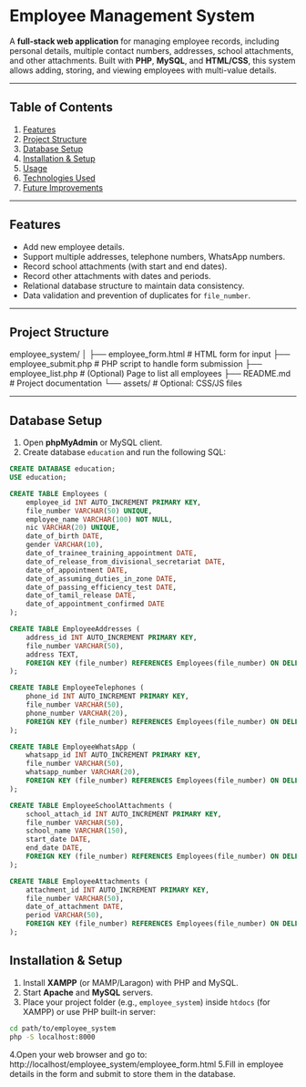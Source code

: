 # Employee Management System

A **full-stack web application** for managing employee records, including personal details, multiple contact numbers, addresses, school attachments, and other attachments. Built with **PHP**, **MySQL**, and **HTML/CSS**, this system allows adding, storing, and viewing employees with multi-value details.

---

## Table of Contents

1. [Features](#features)  
2. [Project Structure](#project-structure)  
3. [Database Setup](#database-setup)  
4. [Installation & Setup](#installation--setup)  
5. [Usage](#usage)  
6. [Technologies Used](#technologies-used)  
7. [Future Improvements](#future-improvements)

---

## Features

- Add new employee details.  
- Support multiple addresses, telephone numbers, WhatsApp numbers.  
- Record school attachments (with start and end dates).  
- Record other attachments with dates and periods.  
- Relational database structure to maintain data consistency.  
- Data validation and prevention of duplicates for `file_number`.

---

## Project Structure

employee_system/
│
├── employee_form.html # HTML form for input
├── employee_submit.php # PHP script to handle form submission
├── employee_list.php # (Optional) Page to list all employees
├── README.md # Project documentation
└── assets/ # Optional: CSS/JS files


---

## Database Setup

1. Open **phpMyAdmin** or MySQL client.  
2. Create database `education` and run the following SQL:

```sql
CREATE DATABASE education;
USE education;

CREATE TABLE Employees (
    employee_id INT AUTO_INCREMENT PRIMARY KEY,
    file_number VARCHAR(50) UNIQUE,
    employee_name VARCHAR(100) NOT NULL,
    nic VARCHAR(20) UNIQUE,
    date_of_birth DATE,
    gender VARCHAR(10),
    date_of_trainee_training_appointment DATE,
    date_of_release_from_divisional_secretariat DATE,
    date_of_appointment DATE,
    date_of_assuming_duties_in_zone DATE,
    date_of_passing_efficiency_test DATE,
    date_of_tamil_release DATE,
    date_of_appointment_confirmed DATE
);

CREATE TABLE EmployeeAddresses (
    address_id INT AUTO_INCREMENT PRIMARY KEY,
    file_number VARCHAR(50),
    address TEXT,
    FOREIGN KEY (file_number) REFERENCES Employees(file_number) ON DELETE CASCADE
);

CREATE TABLE EmployeeTelephones (
    phone_id INT AUTO_INCREMENT PRIMARY KEY,
    file_number VARCHAR(50),
    phone_number VARCHAR(20),
    FOREIGN KEY (file_number) REFERENCES Employees(file_number) ON DELETE CASCADE
);

CREATE TABLE EmployeeWhatsApp (
    whatsapp_id INT AUTO_INCREMENT PRIMARY KEY,
    file_number VARCHAR(50),
    whatsapp_number VARCHAR(20),
    FOREIGN KEY (file_number) REFERENCES Employees(file_number) ON DELETE CASCADE
);

CREATE TABLE EmployeeSchoolAttachments (
    school_attach_id INT AUTO_INCREMENT PRIMARY KEY,
    file_number VARCHAR(50),
    school_name VARCHAR(150),
    start_date DATE,
    end_date DATE,
    FOREIGN KEY (file_number) REFERENCES Employees(file_number) ON DELETE CASCADE
);

CREATE TABLE EmployeeAttachments (
    attachment_id INT AUTO_INCREMENT PRIMARY KEY,
    file_number VARCHAR(50),
    date_of_attachment DATE,
    period VARCHAR(50),
    FOREIGN KEY (file_number) REFERENCES Employees(file_number) ON DELETE CASCADE
);
```

## Installation & Setup

1. Install **XAMPP** (or MAMP/Laragon) with PHP and MySQL.  
2. Start **Apache** and **MySQL** servers.  
3. Place your project folder (e.g., `employee_system`) inside `htdocs` (for XAMPP) or use PHP built-in server:  

```bash
cd path/to/employee_system
php -S localhost:8000
```

4.Open your web browser and go to:
http://localhost/employee_system/employee_form.html
5.Fill in employee details in the form and submit to store them in the database.
